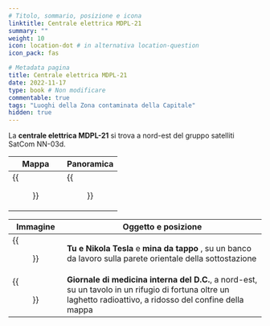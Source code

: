 ```yaml
---
# Titolo, sommario, posizione e icona
linktitle: Centrale elettrica MDPL-21
summary: ""
weight: 10
icon: location-dot # in alternativa location-question
icon_pack: fas

# Metadata pagina
title: Centrale elettrica MDPL-21
date: 2022-11-17
type: book # Non modificare
commentable: true
tags: "Luoghi della Zona contaminata della Capitale"
hidden: true
---
```



<div class="fo3">


La **centrale elettrica MDPL-21** si trova a nord-est del gruppo satelliti SatCom NN-03d.

| Mappa                    | Panoramica                     |
| ------------------------ | ------------------------------ |
| {{<figure src="fo3/MDPL_21_PS_loc.webp">}} | {{<figure src="fo3/MDPL21_power_station.webp">}} |

| Immagine                              | Oggetto e posizione                                                                                                                                           |
| ------------------------------------- | ------------------------------------------------------------------------------------------------------------------------------------------------------------- |
| {{<figure src="fo3/MPL_21_Nikola_Tesla_and_You.webp">}} | **Tu e Nikola Tesla** e  **mina da tappo** , su un banco da lavoro sulla parete orientale della sottostazione                                                 |
| {{<figure src="fo3/DC_Journal_of_IM_MDPL_21_PS.jpg">}}  | **Giornale di medicina interna del D.C.**, a nord-est, su un tavolo in un rifugio di fortuna oltre un laghetto radioattivo, a ridosso del confine della mappa |

</div>
